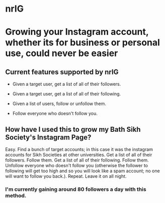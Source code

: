 # nrIG
<h1>Growing your Instagram account, whether its for business or personal use, could never be easier</h1>
<h2>Current features supported by nrIG</h2>
<ul id="nrIG_features_list">
  <li id="nrIG_feature">
    <p>Given a target user, get a list of all of their followers.</p>
  </li>
    <li id="nrIG_feature">
    <p>Given a target user, get a list of all of their following.</p>
  </li>
    <li id="nrIG_feature">
    <p>Given a list of users, follow or unfollow them.</p>
  </li>
    <li id="nrIG_feature">
    <p>Follow everyone who doesn't follow you.</p>
  </li> 
</ul>

<h2>How have I used this to grow my Bath Sikh Society's Instagram Page?</h2>
<p>Easy. Find a bunch of target accounts; in this case it was the instagram accounts for Sikh Societies at other universities. Get a list of all of their followers. Follow them. Get a list of all of their following. Follow them. Unfollow everyone who doesn't follow you (otherwise the follower to following will get too high and so you will look like a spam account; no one will want to follow you back.). Repeat. Leave it on all night.</p>


<h3>I'm currently gaining around 80 followers a day with this method.</h3>

